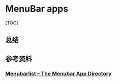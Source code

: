 # MenuBar apps

[TOC]

## 总结



## 参考资料

### [Menubarlist – The Menubar App Directory](http://menubarlist.com/?ref=thoughttrain)

